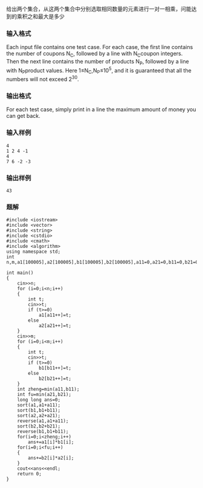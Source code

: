 给出两个集合，从这两个集合中分别选取相同数量的元素进行一对一相乘，问能达到的乘积之和最大是多少
### 输入格式
Each input file contains one test case. For each case, the first line contains the number of coupons N<sub>C</sub>, followed by a line with N<sub>C</sub>coupon integers. Then the next line contains the number of products N<sub>P</sub>, followed by a line with N<sub>P</sub>product values. Here 1≤N<sub>C</sub>,N<sub>P</sub>≤10<sup>5</sup>, and it is guaranteed that all the numbers will not exceed 2<sup>30</sup>.
### 输出格式
For each test case, simply print in a line the maximum amount of money you can get back.
### 输入样例
```
4
1 2 4 -1
4
7 6 -2 -3
```
### 输出样例
```
43
```

### 题解
```
#include <iostream>
#include <vector>
#include <string>
#include <cstdio>
#include <cmath>
#include <algorithm>
using namespace std;
int n,m,a1[100005],a2[100005],b1[100005],b2[100005],a11=0,a21=0,b11=0,b21=0,i;

int main()
{
    cin>>n;
    for (i=0;i<n;i++)
    {
        int t;
        cin>>t;
        if (t>=0)
            a1[a11++]=t;
        else
            a2[a21++]=t;
    }
    cin>>m;
    for (i=0;i<m;i++)
    {
        int t;
        cin>>t;
        if (t>=0)
            b1[b11++]=t;
        else
            b2[b21++]=t;
    }
    int zheng=min(a11,b11);
    int fu=min(a21,b21);
    long long ans=0;
    sort(a1,a1+a11);
    sort(b1,b1+b11);
    sort(a2,a2+a21);
    reverse(a1,a1+a11);
    sort(b2,b2+b21);
    reverse(b1,b1+b11);
    for(i=0;i<zheng;i++)
        ans+=a1[i]*b1[i];
    for(i=0;i<fu;i++)
    {
        ans+=b2[i]*a2[i];
    }
    cout<<ans<<endl;
    return 0;
}
```
